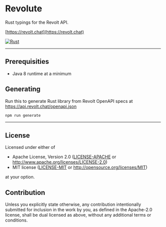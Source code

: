 # Revolute

Rust typings for the Revolt API.

[https://revolt.chat](https://revolt.chat)

[![Rust](https://github.com/yvvki/revolt-rs/actions/workflows/rust.yml/badge.svg)](https://github.com/yvvki/revolt-rs/actions/workflows/rust.yml)

---

## Prerequisities

* Java 8 runtime at a minimum

## Generating

Run this to generate Rust library from Revolt OpenAPI specs at
<https://api.revolt.chat/openapi.json>

```sh
npm run generate
```

---

## License

Licensed under either of

* Apache License, Version 2.0
  ([LICENSE-APACHE](LICENSE-APACHE) or
  <http://www.apache.org/licenses/LICENSE-2.0>)
* MIT license
  ([LICENSE-MIT](LICENSE-MIT) or
  <http://opensource.org/licenses/MIT>)

at your option.

## Contribution

Unless you explicitly state otherwise, any contribution intentionally submitted
for inclusion in the work by you, as defined in the Apache-2.0 license, shall be
dual licensed as above, without any additional terms or conditions.
